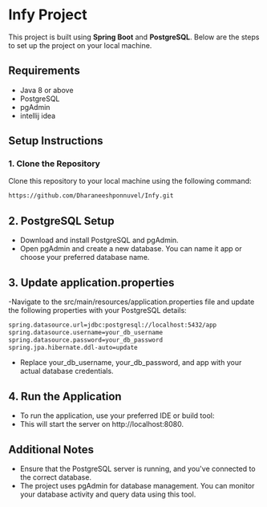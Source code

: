 # Infy Project

This project is built using **Spring Boot** and **PostgreSQL**. Below are the steps to set up the project on your local machine.

## Requirements
- Java 8 or above
- PostgreSQL
- pgAdmin
- intellij idea

## Setup Instructions

### 1. Clone the Repository

Clone this repository to your local machine using the following command:

```bash
https://github.com/Dharaneeshponnuvel/Infy.git
```
## 2. PostgreSQL Setup
- Download and install PostgreSQL and pgAdmin.
- Open pgAdmin and create a new database. You can name it app or choose your preferred database name.
## 3. Update application.properties
-Navigate to the src/main/resources/application.properties file and update the following properties with your PostgreSQL details:
```bash
spring.datasource.url=jdbc:postgresql://localhost:5432/app
spring.datasource.username=your_db_username
spring.datasource.password=your_db_password
spring.jpa.hibernate.ddl-auto=update
```
- Replace your_db_username, your_db_password, and app with your actual database credentials.
## 4. Run the Application
- To run the application, use your preferred IDE or build tool:
 - This will start the server on http://localhost:8080.
## Additional Notes
- Ensure that the PostgreSQL server is running, and you've connected to the correct database.
- The project uses pgAdmin for database management. You can monitor your database activity and query data using this tool.

